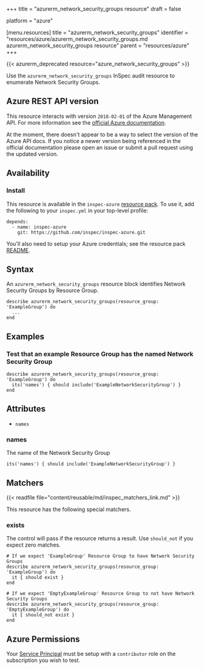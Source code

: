 +++
title = "azurerm_network_security_groups resource"
draft = false

platform = "azure"

[menu.resources]
    title = "azurerm_network_security_groups"
    identifier = "resources/azure/azurerm_network_security_groups.md azurerm_network_security_groups resource"
    parent = "resources/azure"
+++

{{< azurerm_deprecated resource="azure_network_security_groups" >}}

Use the `azurerm_network_security_groups` InSpec audit resource to enumerate Network
Security Groups.

## Azure REST API version

This resource interacts with version `2018-02-01` of the Azure Management API.
For more information see the [official Azure documentation](https://docs.microsoft.com/en-us/rest/api/virtualnetwork/networksecuritygroups/list).

At the moment, there doesn't appear to be a way to select the version of the
Azure API docs. If you notice a newer version being referenced in the official
documentation please open an issue or submit a pull request using the updated
version.

## Availability

### Install

This resource is available in the `inspec-azure` [resource
pack](/reference/glossary/#resource-pack). To use it, add the
following to your `inspec.yml` in your top-level profile:

    depends:
      - name: inspec-azure
        git: https://github.com/inspec/inspec-azure.git

You'll also need to setup your Azure credentials; see the resource pack
[README](https://github.com/inspec/inspec-azure#inspec-for-azure).

## Syntax

An `azurerm_network_security_groups` resource block identifies Network Security Groups by
Resource Group.

    describe azurerm_network_security_groups(resource_group: 'ExampleGroup') do
      ...
    end

## Examples

### Test that an example Resource Group has the named Network Security Group

    describe azurerm_network_security_groups(resource_group: 'ExampleGroup') do
      its('names') { should include('ExampleNetworkSecurityGroup') }
    end

## Attributes

- `names`

### names

The name of the Network Security Group

    its('names') { should include('ExampleNetworkSecurityGroup') }

## Matchers

{{< readfile file="content/reusable/md/inspec_matchers_link.md" >}}

This resource has the following special matchers.

### exists

The control will pass if the resource returns a result. Use `should_not` if you expect
zero matches.

    # If we expect 'ExampleGroup' Resource Group to have Network Security Groups
    describe azurerm_network_security_groups(resource_group: 'ExampleGroup') do
      it { should exist }
    end

    # If we expect 'EmptyExampleGroup' Resource Group to not have Network Security Groups
    describe azurerm_network_security_groups(resource_group: 'EmptyExampleGroup') do
      it { should_not exist }
    end

## Azure Permissions

Your [Service
Principal](https://docs.microsoft.com/en-us/azure/azure-resource-manager/resource-group-create-service-principal-portal)
must be setup with a `contributor` role on the subscription you wish to test.
